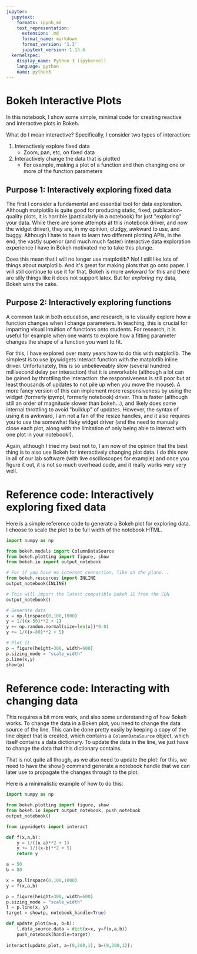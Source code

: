 ```yaml
---
jupyter:
  jupytext:
    formats: ipynb,md
    text_representation:
      extension: .md
      format_name: markdown
      format_version: '1.3'
      jupytext_version: 1.13.6
  kernelspec:
    display_name: Python 3 (ipykernel)
    language: python
    name: python3
---
```


# Bokeh Interactive Plots

In this notebook, I show some simple, minimal code for creating reactive and interactive plots in Bokeh. 

What do I mean interactive? Specifically, I consider two types of interaction: 

1. Interactively explore fixed data
    * Zoom, pan, etc, on fixed data
2. Interactively change the data that is plotted
    * For example, making a plot of a function and then changing one or more of the function parameters
    
## Purpose 1: Interactively exploring fixed data

The first I consider a fundamental and essential tool for data exploration. Although matplotlib is quite good for producing static, fixed, publication-quality plots, it is horrible (particularly in a notebook) for just "exploring" your data. While there are some attempts at this (notebook driver, and now the widget driver), they are, in my opinion, cludgy, awkward to use, and buggy. Although I hate to have to learn two different plotting APIs, in the end, the vastly superior (and much much faster) interactive data exploration experience I have in Bokeh motivated me to take this plunge. 

Does this mean that I will no longer use matplotlib? No! I still like lots of things about matplotlib. And it's great for making plots that go onto paper. I will still continue to use it for that. Bokeh is more awkward for this and there are silly things like it does not support latex. But for *exploring* my data, Bokeh wins the cake. 

## Purpose 2: Interactively exploring functions

A common task in both education, and research, is to visually explore how a function changes when I change parameters. In teaching, this is crucial for imparting visual intuition of functions onto students. For research, it is useful for example when one wants to explore how a fitting parameter changes the shape of a function you want to fit. 

For this, I have explored over many years how to do this with matplotlib. The simplest is to use ipywidgets interact function with the matplotlib inline driver. Unfortunately, this is so unbelieveably slow (several hundred millisecond delay per interaction) that it is unworkable (although a lot can be gained by throttling the interaction: the responsiveness is still poor but at least thousands of updates to not pile up when you move the mouse). A more fancy version of this can implement more responsiveness by using the widget (formerly ipympl, formerly notebook) driver. This is faster (although still an order of magnitude slower than bokeh...), and likely does some internal throttling to avoid "buildup" of updates. However, the syntax of using it is awkward, I am not a fan of the resize handles, and it also requires you to use the somewhat flaky widget driver (and the need to manually close each plot, along with the limitation of only being able to interact with one plot in your notebook!). 

Again, although I tried my best not to, I am now of the opinion that the best thing is to also use Bokeh for interactively changing plot data. I do this now in all of our lab software (with live oscilloscopes for example) and once you figure it out, it is not so much overhead code, and it really works very very well. 


# Reference code: Interactively exploring fixed data

Here is a simple reference code to generate a Bokeh plot for exploring data. I choose to scale the plot to be full width of the notebook HTML. 

```python
import numpy as np

from bokeh.models import ColumnDataSource
from bokeh.plotting import figure, show
from bokeh.io import output_notebook

# For if you have no internet connection, like on the plane...
from bokeh.resources import INLINE
output_notebook(INLINE)

# This will import the latest compatible bokeh JS from the CDN
output_notebook()
```

```python
# Generate data
x = np.linspace(0,100,1000)
y = 1/((x-50)**2 + 1) 
y += np.random.normal(size=len(x))*0.01
y += 1/((x-80)**2 + 5)

# Plot it
p = figure(height=300, width=600) 
p.sizing_mode = "scale_width"
p.line(x,y)
show(p)
```

# Reference code: Interacting with changing data

This requires a bit more work, and also some understanding of how Bokeh works. To change the data in a Bokeh plot, you need to change the data source of the line. This can be done pretty easily by keeping a copy of the line object that is created, which contains a `ColumnDataSource` object, which itself contains a data dictionary. To update the data in the line, we just have to change the data that this dictionary contains. 

That is not quite all though, as we also need to update the plot: for this, we need to have the show() command generate a notebook handle that we can later use to propagate the changes through to the plot. 

Here is a minimalistic example of how to do this:

```python
import numpy as np

from bokeh.plotting import figure, show
from bokeh.io import output_notebook, push_notebook
output_notebook()

from ipywidgets import interact
```

```python
def f(x,a,b):
    y = 1/((x-a)**2 + 1) 
    y += 1/((x-b)**2 + 5)
    return y

a = 50
b = 80

x = np.linspace(0,100,1000)
y = f(x,a,b)

p = figure(height=300, width=600) 
p.sizing_mode = "scale_width"
l = p.line(x, y)
target = show(p, notebook_handle=True)

def update_plot(a=a, b=b):
    l.data_source.data = dict(x=x, y=f(x,a,b))
    push_notebook(handle=target)
    
interact(update_plot, a=(0,200,1), b=(0,200,1));
```

```python

```
